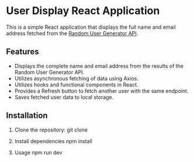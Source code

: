 # User Display React Application

This is a simple React application that displays the full name and email address fetched from the [Random User Generator API](https://randomuser.me/api).

## Features

- Displays the complete name and email address from the results of the Random User Generator API.
- Utilizes asynchronous fetching of data using Axios.
- Utilizes hooks and functional components in React.
- Provides a Refresh button to fetch another user with the same endpoint.
- Saves fetched user data to local storage.

## Installation

1. Clone the repository:
git clone <repository url>

2. Install dependencies
npm install

3. Usage
npm run dev
